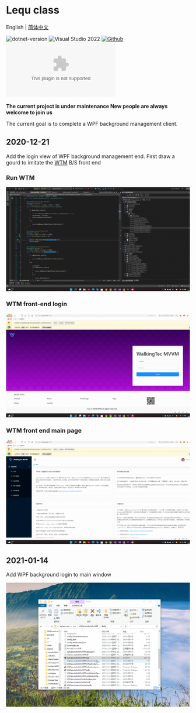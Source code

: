 # Lequ class

English | [简体中文](README-zh_CN.md)

![dotnet-version](https://img.shields.io/badge/.NET%207.0-blue)  ![Visual Studio 2022](https://img.shields.io/badge/Visual%20Studio%20-2022-blueviolet)  [![Github](https://img.shields.io/badge/%20-github-%2324292e)](https://github.com/dotnet9/lqclass.com) [![Github stars](https://img.shields.io/github/stars/dotnet9/lqclass.com)](https://github.com/dotnet9/lqclass.com/stargazers)

**The current project is under maintenance New people are always welcome to join us**

The current goal is to complete a WPF background management client.

## 2020-12-21

Add the login view of WPF background management end. First draw a gourd to imitate the [WTM](https://wtmdoc.walkingtec.cn/) B/S front end

### Run WTM

![Run WTM](https://raw.githubusercontent.com/dotnet9/lqclass.com/main/docs/Images/Back0.gif)

### WTM front-end login

![WTM front-end login](https://raw.githubusercontent.com/dotnet9/lqclass.com/main/docs/Images/Back1.gif)

### WTM front end main page

![WTM front end main page](https://raw.githubusercontent.com/dotnet9/lqclass.com/main/docs/Images/Back2.gif)

## 2021-01-14

Add WPF background login to main window

![Login successful operation](https://raw.githubusercontent.com/dotnet9/lqclass.com/main/docs/Images/LoginToLQClass.gif)

